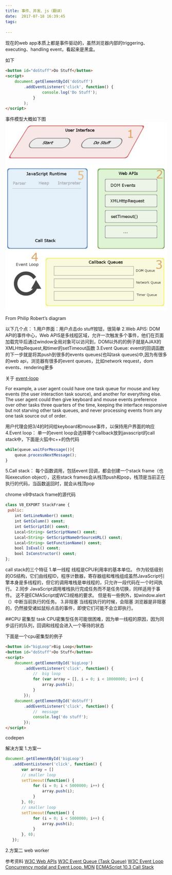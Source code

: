 ```yaml
---
title: 事件、并发、js（翻译）
date:  2017-07-18 16:39:45
tags:

---
```


现在的web app本质上都是事件驱动的，虽然浏览器内部的triggering、executing、handling event，看起来是黑盒。

如下

``` html
<button id="doStuff">Do Stuff</button>
<script>
    document.getElementById('doStuff')
        .addEventListener('click', function() {
                console.log('Do Stuff');
            }
        );
</script>
```
事件模型大概如下图
![img](/images/test/33.mdNRSFCoGT.png)

From Philip Robert’s diagram

以下几个点：
1.用户界面：用户点击do stuff按钮，很简单
2.Web APIS:
DOM API的事件中心，Web APIS是多线程区域，允许一次触发多个事件，他们在页面加载完毕后通过window全局对象可以访问到，DOM以外的的例子就是AJAX的XMLHttpRequest,和timer的setTimeout函数
3.Event Queue:
event的回调函数的下一步就是将其push到很多的events queues(也叫task queues)中,因为有很多的web api，浏览器有很多的event queues，比如network request，dom events、rendering更多

关于 [event-loop](https://www.w3.org/TR/html5/webappapis.html#event-loop)


For example, a user agent could have one task queue for mouse and key events (the user interaction task source), and another for everything else. The user agent could then give keyboard and mouse events preference over other tasks three quarters of the time, keeping the interface responsive but not starving other task queues, and never processing events from any one task source out of order.

用户代理会把3/4的时间给keyboard和mouse事件，以保持用户界面的响应
4.Event loop：
单一的event loop会选择哪个callback放到javascript的call stack中，下面是火狐中c++的伪代码

``` js
while(queue.waitForMessage()){
    queue.processNextMessage();
}
```

5.Call stack：
每个函数调用，包括event 回调，都会创建一个stack frame（也叫execution object），这些stack frames会从栈顶push和pop，栈顶是当前正在执行的代码，当函数返回时，就会从栈顶pop

chrome v8中stack frame的源代码
``` js
class V8_EXPORT StackFrame {
 public:
    int GetLineNumber() const;
    int GetColumn() const;
    int GetScriptId() const;
    Local<String> GetScriptName() const;
    Local<String> GetScriptNameOrSourceURL() const;
    Local<String> GetFunctionName() const;
    bool IsEval() const;
    bool IsConstructor() const;
};
```

call stack的三个特征
1.单一线程
线程是CPU利用率的基本单位。 作为较低级别的OS结构，它们由线程ID，程序计数器，寄存器组和堆栈组成虽然JavaScript引擎本身是多线程的，但它的调用堆栈是单线程的，只允许一段代码在一个时间执行。
2.同步
JavaScript调用堆栈执行完成任务而不是任务切换，同样适用于事件。 这不是ECMAScript或WC3规格的要求。 但是有一些例外，如window.alert（）中断当前执行的任务。
3.非阻塞
当线程执行的时候，会阻塞 浏览器是非阻塞的，仍然接受诸如鼠标点击的事件，即使它们可能不会立即执行。

##CPU 密集型 task
CPU密集型任务可能很困难，因为单一线程的原因，因为同步运行的队列，回调和线程会进入一个等待的状态

下面是一个cpu密集型的例子

``` html
<button id="bigLoop">Big Loop</button>
<button id="doStuff">Do Stuff</button>
<script>
    document.getElementById('bigLoop')
        .addEventListener('click', function() {
            //  big loop
            for (var array = [], i = 0; i < 10000000; i++) {
                array.push(i);
            }
        });
    document.getElementById('doStuff')
        .addEventListener('click', function() {
            //  message
            console.log('do stuff');
        });
</script>
```

codepen

解决方案
1.方案一

``` js
document.getElementById('bigLoop')
   .addEventListener('click', function() {
       var array = []
       // smaller loop
       setTimeout(function() {
            for (i = 0; i < 5000000; i++) {
                array.push(i);
            }
       }, 0);
       // smaller loop
       setTimeout(function() {
            for (i = 0; i < 5000000; i++) {
                array.push(i);
            }
       }, 0);
   });
```

2.方案二
web worker

参考资料
[W3C Web APIs](http://www.w3.org/TR/html5/webappapis.html#webappapis)
[W3C Event Queue (Task Queue)](http://www.w3.org/TR/html5/webappapis.html#event-loop)
[W3C Event Loop](http://www.w3.org/TR/html5/webappapis.html#event-loops)
[Concurrency modal and Event Loop, MDN](https://developer.mozilla.org/en-US/docs/Web/JavaScript/EventLoop)
[ECMAScript 10.3 Call Stack](http://www.ecma-international.org/ecma-262/5.1/#sec-10.3)